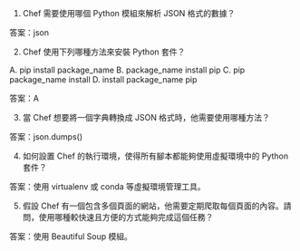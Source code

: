 1. Chef 需要使用哪個 Python 模組來解析 JSON 格式的數據？

答案：json

2. Chef 使用下列哪種方法來安裝 Python 套件？

A. pip install package_name
B. package_name install pip
C. pip package_name install
D. install package_name pip

答案：A

3. 當 Chef 想要將一個字典轉換成 JSON 格式時，他需要使用哪種方法？

答案：json.dumps()

4. 如何設置 Chef 的執行環境，使得所有腳本都能夠使用虛擬環境中的 Python 套件？

答案：使用 virtualenv 或 conda 等虛擬環境管理工具。

5. 假設 Chef 有一個包含多個頁面的網站，他需要定期爬取每個頁面的內容。請問，使用哪種較快速且方便的方式能夠完成這個任務？

答案：使用 Beautiful Soup 模組。